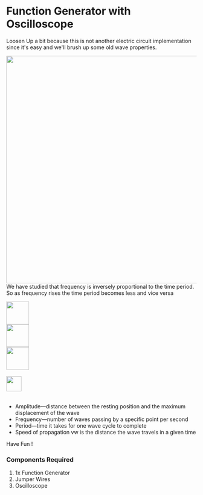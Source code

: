<h1>Function Generator with Oscilloscope</h1>
<p>Loosen Up a bit because this is not another electric circuit implementation since it's easy and we'll brush up some old wave properties.</p>
<div>
    <img width=600 align=right src="https://github.com/Curovearth/Dive-into-Electronics/blob/main/Basics%201/18-Function%20Generator%20with%20Oscilloscope/function%20generator.gif">
    <p>We have studied that frequency is inversely proportional to the time period. So as frequency rises the time period becomes less and vice versa</p>
    <img height=60 src="https://render.githubusercontent.com/render/math?math=f = 1 \over t"><br>
    <img height=60 src="https://render.githubusercontent.com/render/math?math=t = 1 \over f"><br>
    <img height=60 src="https://render.githubusercontent.com/render/math?math=v_w = \lambda \over t"><br><br>
    <img height=40 src="https://render.githubusercontent.com/render/math?math=v_w = \lambda %2a f"><br>
    <br>
    <ul>
        <li>Amplitude—distance between the resting position and the maximum displacement of the wave</li>
        <li>Frequency—number of waves passing by a specific point per second</li>
        <li>Period—time it takes for one wave cycle to complete</li>
        <li>Speed of propagation vw is the distance the wave travels in a given time</li>
    </ul>
    
  <p>Have Fun !</p>
    
  <h3>Components Required</h3>
  <ol>
    <li>1x Function Generator</li>
    <li>Jumper Wires</li>
    <li>Oscilloscope</li>
  </ol>
    
</div>
